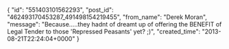  {
   "id": "551403101562293",
   "post_id": "462493170453287_491498154219455",
   "from_name": "Derek Moran",
   "message": "Because.....they hadnt of dreamt up of offering the BENEFIT of Legal Tender to those 'Repressed Peasants' yet? ;)",
   "created_time": "2013-08-21T22:24:04+0000"
 }

